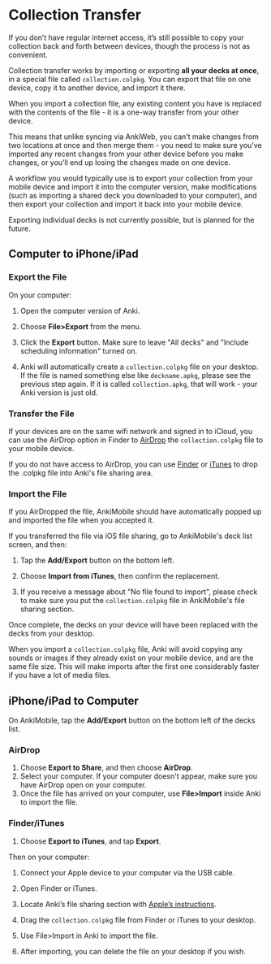 # Collection Transfer

If you don’t have regular internet access, it’s still possible to copy
your collection back and forth between devices, though the process is
not as convenient.

Collection transfer works by importing or exporting **all your
decks at once**, in a special file called `collection.colpkg`.
You can export that file on one device, copy it to another device, and
import it there.

When you import a collection file, any existing content you have is
replaced with the contents of the file - it is a one-way transfer
from your other device.

This means that unlike syncing via AnkiWeb, you can’t make changes from
two locations at once and then merge them - you need to make sure you’ve
imported any recent changes from your other device before you make
changes, or you’ll end up losing the changes made on one device.

A workflow you would typically use is to export your collection
from your mobile device and import it into the computer version, make
modifications (such as importing a shared deck you downloaded to your
computer), and then export your collection and import it back into your
mobile device.

Exporting individual decks is not currently possible, but is planned
for the future.

## Computer to iPhone/iPad

### Export the File

On your computer:

1.  Open the computer version of Anki.

2.  Choose **File>Export** from the menu.

3.  Click the **Export​** button. Make sure to leave "All decks"
    and "Include scheduling information" turned on.

4.  Anki will automatically create a `collection.colpkg` file on
    your desktop. If the file is named something else like
    `deckname.apkg`, please see the previous step again. If it
    is called `collection.apkg`, that will work - your Anki version
    is just old.

### Transfer the File

If your devices are on the same wifi network and signed in to iCloud, you can
use the AirDrop option in Finder to
[AirDrop](https://support.apple.com/en-au/HT204144) the `collection.colpkg` file
to your mobile device.

If you do not have access to AirDrop, you can use
[Finder](https://support.apple.com/en-us/HT210598) or
[iTunes](http://support.apple.com/kb/HT4094) to drop the .colpkg file into
Anki's file sharing area.

### Import the File

If you AirDropped the file, AnkiMobile should have automatically
popped up and imported the file when you accepted it.

If you transferred the file via iOS file sharing, go to AnkiMobile's
deck list screen, and then:

1.  Tap the **Add/Export** button on the bottom left.

2.  Choose **Import from iTunes**, then confirm the replacement.

3.  If you receive a message about "No file found to import", please
    check to make sure you put the `collection.colpkg` file in AnkiMobile's
    file sharing section.

Once complete, the decks on your device will have been replaced with the
decks from your desktop.

When you import a `collection.colpkg` file, Anki will avoid
copying any sounds or images if they already exist on your mobile
device, and are the same file size. This will make imports after the
first one considerably faster if you have a lot of media files.

## iPhone/iPad to Computer

On AnkiMobile, tap the **Add/Export** button on the bottom left of
the decks list.

### AirDrop

1. Choose **Export to Share**, and then choose **AirDrop**.
2. Select your computer. If your computer doesn't appear, make
   sure you have AirDrop open on your computer.
3. Once the file has arrived on your computer, use **File>Import**
   inside Anki to import the file.

### Finder/iTunes

1. Choose **Export to iTunes**, and tap **Export**.

Then on your computer:

1.  Connect your Apple device to your computer via the USB cable.

2.  Open Finder or iTunes.

3.  Locate Anki’s file sharing section with [Apple’s
    instructions](http://support.apple.com/kb/HT4094).

4.  Drag the `collection.colpkg` file from Finder or iTunes to your
    desktop.

5.  Use File>Import in Anki to import the file.

6.  After importing, you can delete the file on your desktop if you
    wish.
